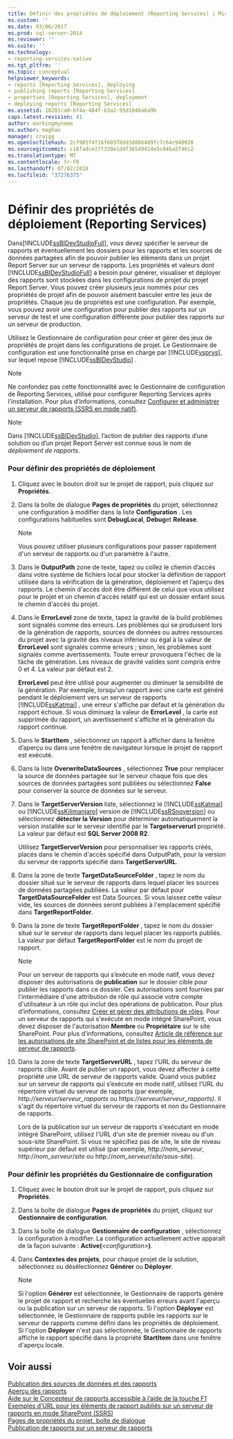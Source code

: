 ```yaml
---
title: Définir des propriétés de déploiement (Reporting Services) | Microsoft Docs
ms.custom: ''
ms.date: 03/06/2017
ms.prod: sql-server-2014
ms.reviewer: ''
ms.suite: ''
ms.technology:
- reporting-services-native
ms.tgt_pltfrm: ''
ms.topic: conceptual
helpviewer_keywords:
- reports [Reporting Services], deploying
- publishing reports [Reporting Services]
- properties [Reporting Services], deployment
- deploying reports [Reporting Services]
ms.assetid: 18201ca0-bf4a-484f-b3a2-95d1046a6a9b
caps.latest.revision: 41
author: markingmyname
ms.author: maghan
manager: craigg
ms.openlocfilehash: 2cf985f4f16f60378dd3d866489fc7c64c940928
ms.sourcegitcommit: c18fadce27f330e1d4f36549414e5c84ba2f46c2
ms.translationtype: MT
ms.contentlocale: fr-FR
ms.lasthandoff: 07/02/2018
ms.locfileid: "37276375"
---
```

# <a name="set-deployment-properties-reporting-services"></a>Définir des propriétés de déploiement (Reporting Services)
  Dans[!INCLUDE[ssBIDevStudioFull](../../includes/ssbidevstudiofull-md.md)], vous devez spécifier le serveur de rapports et éventuellement les dossiers pour les rapports et les sources de données partagées afin de pouvoir publier les éléments dans un projet Report Server sur un serveur de rapports. Les propriétés et valeurs dont [!INCLUDE[ssBIDevStudioFull](../../includes/ssbidevstudiofull-md.md)] a besoin pour générer, visualiser et déployer des rapports sont stockées dans les configurations de projet du projet Report Server. Vous pouvez créer plusieurs jeux nommés pour ces propriétés de projet afin de pouvoir aisément basculer entre les jeux de propriétés. Chaque jeu de propriétés est une configuration. Par exemple, vous pouvez avoir une configuration pour publier des rapports sur un serveur de test et une configuration différente pour publier des rapports sur un serveur de production.  
  
 Utilisez le Gestionnaire de configuration pour créer et gérer des jeux de propriétés de projet dans les configurations de projet. Le Gestionnaire de configuration est une fonctionnalité prise en charge par [!INCLUDE[vsprvs](../../includes/vsprvs-md.md)], sur lequel repose [!INCLUDE[ssBIDevStudio](../../includes/ssbidevstudio-md.md)] .  
  
> [!NOTE]  
>  Ne confondez pas cette fonctionnalité avec le Gestionnaire de configuration de Reporting Services, utilisé pour configurer Reporting Services après l'installation. Pour plus d’informations, consultez [Configurer et administrer un serveur de rapports &#40;SSRS en mode natif&#41;](../report-server/configure-and-administer-a-report-server-ssrs-native-mode.md).  
  
> [!NOTE]  
>  Dans [!INCLUDE[ssBIDevStudio](../../includes/ssbidevstudio-md.md)], l’action de publier des rapports d’une solution ou d’un projet Report Server est connue sous le nom de *déploiement de rapports*.  
  
### <a name="to-set-deployment-properties"></a>Pour définir des propriétés de déploiement  
  
1.  Cliquez avec le bouton droit sur le projet de rapport, puis cliquez sur **Propriétés**.  
  
2.  Dans la boîte de dialogue **Pages de propriétés** du projet, sélectionnez une configuration à modifier dans la liste **Configuration** . Les configurations habituelles sont **DebugLocal**, **Debug**et **Release**.  
  
    > [!NOTE]  
    >  Vous pouvez utiliser plusieurs configurations pour passer rapidement d'un serveur de rapports ou d'un paramètre à l'autre.  
  
3.  Dans le **OutputPath** zone de texte, tapez ou collez le chemin d’accès dans votre système de fichiers local pour stocker la définition de rapport utilisée dans la vérification de la génération, déploiement et l’aperçu des rapports. Le chemin d'accès doit être différent de celui que vous utilisez pour le projet et un chemin d'accès relatif qui est un dossier enfant sous le chemin d'accès du projet.  
  
4.  Dans le **ErrorLevel** zone de texte, tapez la gravité de la build problèmes sont signalés comme des erreurs. Les problèmes qui se produisent lors de la génération de rapports, sources de données ou autres ressources du projet avec la gravité des niveaux inférieur ou égal à la valeur de **ErrorLevel** sont signalés comme erreurs ; sinon, les problèmes sont signalés comme avertissements. Toute erreur provoquera l'échec de la tâche de génération. Les niveaux de gravité valides sont compris entre 0 et 4. La valeur par défaut est 2.  
  
     **ErrorLevel** peut être utilisé pour augmenter ou diminuer la sensibilité de la génération. Par exemple, lorsqu'un rapport avec une carte est généré pendant le déploiement vers un serveur de rapports [!INCLUDE[ssKatmai](../../includes/sskatmai-md.md)] , une erreur s'affiche par défaut et la génération du rapport échoue. Si vous diminuez la valeur de **ErrorLevel** , la carte est supprimée du rapport, un avertissement s'affiche et la génération du rapport continue.  
  
5.  Dans le **StartItem** , sélectionnez un rapport à afficher dans la fenêtre d’aperçu ou dans une fenêtre de navigateur lorsque le projet de rapport est exécuté.  
  
6.  Dans la liste **OverwriteDataSources** , sélectionnez **True** pour remplacer la source de données partagée sur le serveur chaque fois que des sources de données partagées sont publiées ou sélectionnez **False** pour conserver la source de données sur le serveur.  
  
7.  Dans le **TargetServerVersion** liste, sélectionnez le [!INCLUDE[ssKatmai](../../includes/sskatmai-md.md)] ou [!INCLUDE[ssKilimanjaro](../../includes/sskilimanjaro-md.md)] version de [!INCLUDE[ssRSnoversion](../../includes/ssrsnoversion-md.md)] ou sélectionnez **détecter la Version** pour déterminer automatiquement la version installée sur le serveur identifié par le **Targetserverurl** propriété. La valeur par défaut est **SQL Server 2008 R2**.  
  
     Utilisez **TargetServerVersion** pour personnaliser les rapports créés, placés dans le chemin d'accès spécifié dans OutputPath, pour la version du serveur de rapports spécifié dans **TargetServerURL**.  
  
8.  Dans la zone de texte **TargetDataSourceFolder** , tapez le nom du dossier situé sur le serveur de rapports dans lequel placer les sources de données partagées publiées. La valeur par défaut pour **TargetDataSourceFolder** est Data Sources. Si vous laissez cette valeur vide, les sources de données seront publiées à l'emplacement spécifié dans **TargetReportFolder**.  
  
9. Dans la zone de texte **TargetReportFolder** , tapez le nom du dossier situé sur le serveur de rapports dans lequel placer les rapports publiés. La valeur par défaut **TargetReportFolder** est le nom du projet de rapport.  
  
    > [!NOTE]  
    >  Pour un serveur de rapports qui s’exécute en mode natif, vous devez disposer des autorisations de **publication** sur le dossier cible pour publier les rapports dans ce dossier. Ces autorisations sont fournies par l'intermédiaire d'une attribution de rôle qui associe votre compte d'utilisateur à un rôle qui inclut des opérations de publication. Pour plus d’informations, consultez [Créer et gérer des attributions de rôles](../security/create-and-manage-role-assignments.md). Pour un serveur de rapports qui s'exécute en mode intégré SharePoint, vous devez disposer de l'autorisation **Membre** ou **Propriétaire** sur le site SharePoint. Pour plus d’informations, consultez [Article de référence sur les autorisations de site SharePoint et de listes pour les éléments de serveur de rapports](../security/sharepoint-site-and-list-permission-reference-for-report-server-items.md).  
  
10. Dans la zone de texte **TargetServerURL** , tapez l'URL du serveur de rapports cible. Avant de publier un rapport, vous devez affecter à cette propriété une URL de serveur de rapports valide. Quand vous publiez sur un serveur de rapports qui s’exécute en mode natif, utilisez l’URL du répertoire virtuel du serveur de rapports (par exemple, http:*//serveur/serveur_rapports* ou https:*//serveur/serveur_rapports)*. Il s'agit du répertoire virtuel du serveur de rapports et non du Gestionnaire de rapports.  
  
     Lors de la publication sur un serveur de rapports s'exécutant en mode intégré SharePoint, utilisez l'URL d'un site de premier niveau ou d'un sous-site SharePoint. Si vous ne spécifiez pas de site, le site de niveau supérieur par défaut est utilisé (par exemple, http://*nom_serveur*, http://*nom_serveur*/*site* ou http://*nom_serveur*/*site*/*sous-site*).  
  
### <a name="to-set-configuration-manager-properties"></a>Pour définir les propriétés du Gestionnaire de configuration  
  
1.  Cliquez avec le bouton droit sur le projet de rapport, puis cliquez sur **Propriétés**.  
  
2.  Dans la boîte de dialogue **Pages de propriétés** du projet, cliquez sur **Gestionnaire de configuration**.  
  
3.  Dans la boîte de dialogue **Gestionnaire de configuration** , sélectionnez la configuration à modifier. La configuration actuellement active apparaît de la façon suivante : **Active(***\<configuration>***)**.  
  
4.  Dans **Contextes des projets**, pour chaque projet de la solution, sélectionnez ou désélectionnez **Générer** ou **Déployer**.  
  
    > [!NOTE]  
    >  Si l'option **Générer** est sélectionnée, le Gestionnaire de rapports génère le projet de rapport et recherche les éventuelles erreurs avant l'aperçu ou la publication sur un serveur de rapports. Si l'option **Déployer** est sélectionnée, le Gestionnaire de rapports publie les rapports sur le serveur de rapports comme défini dans les propriétés de déploiement. Si l'option **Déployer** n'est pas sélectionnée, le Gestionnaire de rapports affiche le rapport spécifié dans la propriété **StartItem** dans une fenêtre d'aperçu locale.  
  
## <a name="see-also"></a>Voir aussi  
 [Publication des sources de données et des rapports](../reports/publishing-data-sources-and-reports.md)   
 [Aperçu des rapports](../reports/previewing-reports.md)   
 [Aide sur le Concepteur de rapports accessible à l’aide de la touche F1](report-designer-f1-help.md)   
 [Exemples d’URL pour les éléments de rapport publiés sur un serveur de rapports en mode SharePoint &#40;SSRS&#41;](url-examples-for-items-on-a-report-server-sharepoint-mode.md)   
 [Pages de propriétés du projet, boîte de dialogue](project-property-pages-dialog-box.md)   
 [Publication de rapports sur un serveur de rapports](../reports/publishing-reports-to-a-report-server.md)  
  
  

